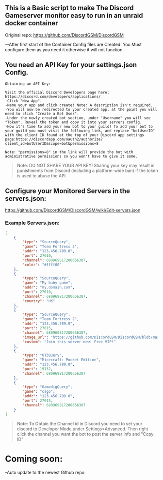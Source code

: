 ## This is a Basic script to make The Discord Gameserver monitor easy to run in an unraid docker container
Original repo: https://github.com/DiscordGSM/DiscordGSM


--After first start of the Container Config files are Created. You Must configure them as you need it otherwise it will not function.--


## You need an API Key for your settings.json Config.
```
Obtaining an API Key:

Visit the official Discord Developers page here: https://discord.com/developers/applications/
-Click "New App".
-Name your app and click create! Note: A description isn't required.
-You will now be redirected to your created app, at the point you will need to click "Create a Bot User".
-Under the newly created bot section, under "Username" you will see "Token". Reveal the token and copy it into your servers config.
-Now it's time to add your new bot to your guild! To add your bot to your guild you must visit the following link, and replace "botUserID" with the client ID found at the top of your Discord app settings page:https://discordapp.com/oauth2/authorize?client_id=botUserID&scope=bot&permissions=8

Note: "permissions=8" in the link will provide the bot with administrative permissions so you won't have to give it some.
```

>Note: DO NOT SHARE YOUR API KEY! Sharing your key may result in punishments from Discord (including a platform-wide ban) if the token is used to abuse the API.



## Configure your Monitored Servers in the servers.json:
https://github.com/DiscordGSM/DiscordGSM/wiki/Edit-servers.json


### Example Servers.json:
```json
[
    {
        "type": "SourceQuery",
        "game": "Team Fortress 2",
        "addr": "123.456.789.0",
        "port": 27010,
        "channel": 680969817200656387,
        "color": "#ffff00"
    },
    {
        "type": "SourceQuery",
        "game": "My baby game",
        "addr": "my.domain.com",
        "port": 27010,
        "channel": 680969817200656387,
        "country": "HK"
    },
    {
        "type": "SourceQuery",
        "game": "Team Fortress 2",
        "addr": "123.456.789.0",
        "port": 27015,
        "channel": 680969817200656387,
        "image_url": "https://github.com/DiscordGSM/DiscordGSM/blob/master/images/discordgsm.png?raw=true",
        "custom": "Join this server now! Free VIP!"
    },
    {
        "type": "UT3Query",
        "game": "Micecraft: Pocket Edition",
        "addr": "123.456.789.0",
        "port": 19132,
        "channel": 680969817200656387
    },
    {
        "type": "GamedigQuery",
        "game": "csgo",
        "addr": "123.456.789.0",
        "port": 27015,
        "channel": 680969817200656387
    }
]
```
>Note: To Obtain the Channel id in Discord you need to set your discord to Developer Mode under Settings>Advanced. Then right click the channel you want the bot to post the server info and "Copy ID"







# Coming soon:
-Auto update to the newest Github repo
